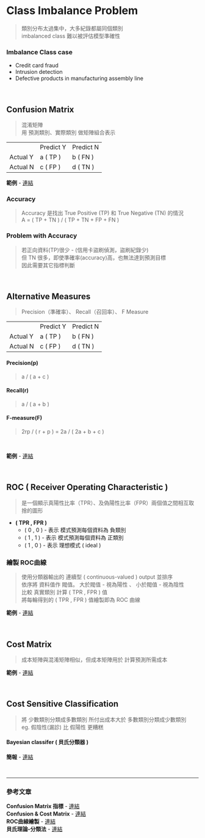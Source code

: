# Class Imbalance Problem
> 類別分布太過集中，大多紀錄都屬同個類別  
> imbalanced class 難以被評估模型準確性

### Imbalance Class case
+ Credit card fraud
+ Intrusion detection
+ Defective products in manufacturing assembly line

<br>

## Confusion Matrix
> 混淆矩陣  
> 用 預測類別、實際類別 做矩陣組合表示

<table>
  <tr>
    <td></td>
    <td>Predict Y</td>
    <td>Predict N</td>
  </tr>
  <tr>
  <tr>
    <td>Actual Y</td>
    <td>a ( TP )</td>
    <td>b ( FN )</td>
  </tr>
  <tr>
    <td>Actual N </td>
    <td>c ( FP )</td>
    <td>d ( TN )</td>
  </tr>
</table>

**範例** - [連結](https://github.com/fuhsaio/BDLabNotes/blob/main/src/ch4_Accuracy.pdf)

### Accuracy
> Accuracy 是找出 True Positive (TP) 和 True Negative (TN) 的情況  
> A = ( TP + TN ) / ( TP + TN + FP + FN )

### Problem with Accuracy
> 若正向資料(TP)很少 - (信用卡盜刷偵測，盜刷紀錄少)  
> 但 TN 很多，即使準確率(accuracy)高，也無法達到預測目標  
> 因此需要其它指標判斷

<br>

## Alternative Measures
> Precision（準確率）、 Recall（召回率）、 F Measure

<table>
  <tr>
    <td></td>
    <td>Predict Y</td>
    <td>Predict N</td>
  </tr>
  <tr>
  <tr>
    <td>Actual Y</td>
    <td>a ( TP )</td>
    <td>b ( FN )</td>
  </tr>
  <tr>
    <td>Actual N </td>
    <td>c ( FP )</td>
    <td>d ( TN )</td>
  </tr>
</table>

#### Precision(p)
> a / ( a + c )
#### Recall(r) 
> a / ( a + b )
#### F-measure(F) 
> 2rp / ( r + p ) = 2a / ( 2a + b + c )

<br>

**範例** - [連結](https://github.com/fuhsaio/BDLabNotes/blob/main/src/ch4_AlternativeMeasures.pdf)

<br>

## ROC ( Receiver Operating Characteristic )
> 是一個顯示真陽性比率（TPR）、及偽陽性比率（FPR）兩個值之間相互取捨的圖形

+ **( TPR , FPR )**
  + ( 0 , 0 ) - 表示 模式預測每個資料為 負類別
  + ( 1 , 1 ) - 表示 模式預測每個資料為 正類別
  + ( 1 , 0 ) - 表示 理想模式 ( ideal )

### 繪製 ROC曲線
> 使用分類器輸出的 連續型 ( continuous-valued ) output 並排序  
> 依序將 資料值作 閥值。 大於閥值 - 視為陽性 、 小於閥值 - 視為陰性  
> 比較 真實類別 計算 ( TPR , FPR ) 值  
> 將每輪得到的 ( TPR , FPR ) 值繪製即為 ROC 曲線 

**範例** - [連結](https://github.com/fuhsaio/BDLabNotes/blob/main/src/ch4_ROC.pdf)  

<br>

## Cost Matrix
> 成本矩陣與混淆矩陣相似，但成本矩陣用於 計算預測所需成本

**範例** - [連結](https://github.com/fuhsaio/BDLabNotes/blob/main/src/chap4_costmatrix.pdf)

<br>

## Cost Sensitive Classification
> 將 少數類別分類成多數類別 所付出成本大於 多數類別分類成少數類別  
> eg. 假陰性(漏診) 比 假陽性 更糟糕

#### Bayesian classifer ( 貝氏分類器 )
**簡報** - [連結](https://github.com/fuhsaio/BDLabNotes/blob/main/src/ch4_bayesian_eng.pdf)

<br>

---
### 參考文章
**Confusion Matrix 指標** - [連結](https://www.ycc.idv.tw/confusion-matrix.html)  
**Confusion & Cost Matrix** - [連結](https://medium.com/@inivikrant/confusion-cost-matrix-helps-in-calculating-the-accuracy-cost-and-various-other-measurable-a725fb6b54e1)  
**ROC曲線繪製** - [連結](https://zhuanlan.zhihu.com/p/147919317)  
**貝氏理論-分類法** - [連結](https://pyecontech.com/2020/02/27/bayesian_classifier/)





